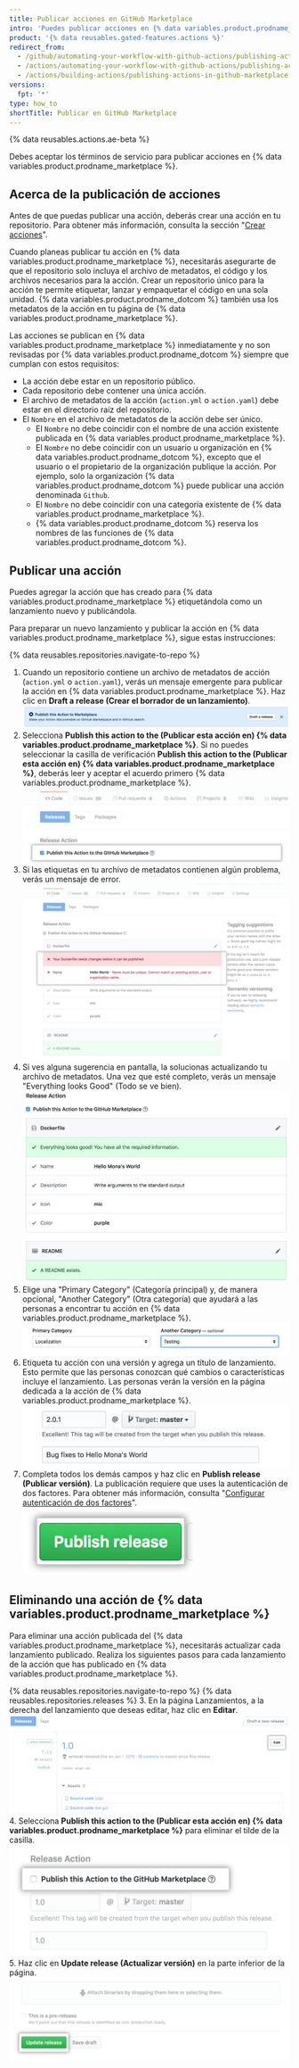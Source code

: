 ```yaml
---
title: Publicar acciones en GitHub Marketplace
intro: 'Puedes publicar acciones en {% data variables.product.prodname_marketplace %} y compartir acciones que has creado con la comunidad de {% data variables.product.prodname_dotcom %}.'
product: '{% data reusables.gated-features.actions %}'
redirect_from:
  - /github/automating-your-workflow-with-github-actions/publishing-actions-in-github-marketplace
  - /actions/automating-your-workflow-with-github-actions/publishing-actions-in-github-marketplace
  - /actions/building-actions/publishing-actions-in-github-marketplace
versions:
  fpt: '*'
type: how_to
shortTitle: Publicar en GitHub Marketplace
---
```


{% data reusables.actions.ae-beta %}

Debes aceptar los términos de servicio para publicar acciones en {% data variables.product.prodname_marketplace %}.

## Acerca de la publicación de acciones

Antes de que puedas publicar una acción, deberás crear una acción en tu repositorio. Para obtener más información, consulta la sección "[Crear acciones](/actions/creating-actions)".

Cuando planeas publicar tu acción en {% data variables.product.prodname_marketplace %}, necesitarás asegurarte de que el repositorio solo incluya el archivo de metadatos, el código y los archivos necesarios para la acción. Crear un repositorio único para la acción te permite etiquetar, lanzar y empaquetar el código en una sola unidad. {% data variables.product.prodname_dotcom %} también usa los metadatos de la acción en tu página de {% data variables.product.prodname_marketplace %}.

Las acciones se publican en {% data variables.product.prodname_marketplace %} inmediatamente y no son revisadas por {% data variables.product.prodname_dotcom %} siempre que cumplan con estos requisitos:

- La acción debe estar en un repositorio público.
- Cada repositorio debe contener una única acción.
- El archivo de metadatos de la acción (`action.yml` o `action.yaml`) debe estar en el directorio raíz del repositorio.
- El `Nombre` en el archivo de metadatos de la acción debe ser único.
  - El `Nombre` no debe coincidir con el nombre de una acción existente publicada en {% data variables.product.prodname_marketplace %}.
  - El `Nombre` no debe coincidir con un usuario u organización en {% data variables.product.prodname_dotcom %}, excepto que el usuario o el propietario de la organización publique la acción. Por ejemplo, solo la organización {% data variables.product.prodname_dotcom %} puede publicar una acción denominada `Github`.
  - El `Nombre` no debe coincidir con una categoría existente de {% data variables.product.prodname_marketplace %}.
  - {% data variables.product.prodname_dotcom %} reserva los nombres de las funciones de {% data variables.product.prodname_dotcom %}.

## Publicar una acción

Puedes agregar la acción que has creado para {% data variables.product.prodname_marketplace %} etiquetándola como un lanzamiento nuevo y publicándola.

Para preparar un nuevo lanzamiento y publicar la acción en {% data variables.product.prodname_marketplace %}, sigue estas instrucciones:

{% data reusables.repositories.navigate-to-repo %}
1. Cuando un repositorio contiene un archivo de metadatos de acción (`action.yml` o `action.yaml`), verás un mensaje emergente para publicar la acción en {% data variables.product.prodname_marketplace %}. Haz clic en **Draft a release (Crear el borrador de un lanzamiento)**. ![Publicar esta acción en el botón de Marketplace](/assets/images/help/repository/publish-github-action-to-markeplace-button.png)
1. Selecciona **Publish this action to the (Publicar esta acción en) {% data variables.product.prodname_marketplace %}**. Si no puedes seleccionar la casilla de verificación **Publish this action to the (Publicar esta acción en) {% data variables.product.prodname_marketplace %}**, deberás leer y aceptar el acuerdo primero {% data variables.product.prodname_marketplace %}. ![Selecciona publicar en Marketplace](/assets/images/help/repository/marketplace_actions_publish.png)
1. Si las etiquetas en tu archivo de metadatos contienen algún problema, verás un mensaje de error. ![Ver notificación](/assets/images/help/repository/marketplace_actions_fixerrors.png)
1. Si ves alguna sugerencia en pantalla, la solucionas actualizando tu archivo de metadatos. Una vez que esté completo, verás un mensaje "Everything looks Good" (Todo se ve bien). ![Corregir errores](/assets/images/help/repository/marketplace_actions_looksgood.png)
1. Elige una "Primary Category" (Categoría principal) y, de manera opcional, "Another Category" (Otra categoría) que ayudará a las personas a encontrar tu acción en {% data variables.product.prodname_marketplace %}. ![Elegir categoría](/assets/images/help/repository/marketplace_actions_categories.png)
1. Etiqueta tu acción con una versión y agrega un título de lanzamiento. Esto permite que las personas conozcan qué cambios o características incluye el lanzamiento. Las personas verán la versión en la página dedicada a la acción de {% data variables.product.prodname_marketplace %}. ![Etiquetar una versión](/assets/images/help/repository/marketplace_actions_version.png)
1. Completa todos los demás campos y haz clic en **Publish release (Publicar versión)**. La publicación requiere que uses la autenticación de dos factores. Para obtener más información, consulta "[Configurar autenticación de dos factores](/articles/configuring-two-factor-authentication/)". ![Publica el lanzamiento](/assets/images/help/repository/marketplace_actions_publishrelease.png)

## Eliminando una acción de {% data variables.product.prodname_marketplace %}

Para eliminar una acción publicada del {% data variables.product.prodname_marketplace %}, necesitarás actualizar cada lanzamiento publicado. Realiza los siguientes pasos para cada lanzamiento de la acción que has publicado en {% data variables.product.prodname_marketplace %}.

{% data reusables.repositories.navigate-to-repo %}
{% data reusables.repositories.releases %}
3. En la página Lanzamientos, a la derecha del lanzamiento que deseas editar, haz clic en **Editar**. ![Botón Editar lanzamiento](/assets/images/help/releases/release-edit-btn.png)
4. Selecciona **Publish this action to the (Publicar esta acción en) {% data variables.product.prodname_marketplace %}** para eliminar el tilde de la casilla. ![Botón para publicar esta acción](/assets/images/help/repository/actions-marketplace-unpublish.png)
5. Haz clic en **Update release (Actualizar versión)** en la parte inferior de la página. ![Botón para actualizar el lanzamiento](/assets/images/help/repository/actions-marketplace-update-release.png)
